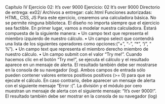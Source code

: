 Capítulo IV
Ejercicio 02: It’s over 9000
Ejercicio: 02
It’s over 9000
Directorio de entrega: ex02/
Archivos a entregar: calc.html
Funciones autorizadas: HTML, CSS, JS
Para este ejercicio, crearemos una calculadora básica. No se permite ninguna biblioteca. El diseño no importa siempre que el ejercicio sea factible.
En primer lugar, vamos a modelar nuestra calculadora. Estará compuesta de la siguiente manera:
• Un campo text que representa el miembro izquierdo de nuestro cálculo.
• Un campo select que contendrá una lista de los siguientes operadores como opciones:(“+”, “-”, “*”, “/”, “ %”).
• Un campo text que representa el miembro derecho miembro de nuestro cálculo.
• Un campo submit con el valor “Try me!”.
Cuando hacemos clic en el botón “Try me!”, se ejecuta el cálculo y el resultado aparece en un mensaje de alerta. El resultado también debe ser mostrarse en la consola de
su navegador (log).
Ambos campos de entrada sólo pueden contener valores enteros positivos positivos
(>= 0) para que se ejecute el cálculo. En caso contrario, debe aparecer un mensaje de
alerta con el siguiente mensaje “Error :(”.
La división y el módulo por cero muestran un mensaje de alerta con el siguiente mensaje: “It’s over 9000!”. El resultado también debe ser mostrar en la consola de su
navegador (log)
